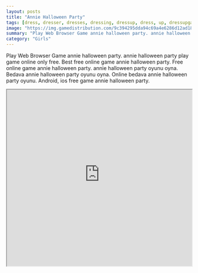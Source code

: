```yaml
---
layout: posts
title: "Annie Halloween Party"
tags: [dress, dresser, dresses, dressing, dressup, dress, up, dressupgame, dressupmix, fashion, fashionista, halloween, bestdressupgames, princessesmdress, girlsdressup, halloween, free, online, games, oyna, game, free, games, play, play, games]
image: "https://img.gamedistribution.com/9c394295dda94c69a4e6286d12ad1813-512x384.jpeg"
summary: "Play Web Browser Game annie halloween party. annie halloween party play game online only free. Best free online game annie halloween party. Free online game annie halloween party. annie halloween party oyunu oyna. Bedava annie halloween party oyunu oyna. Online bedava annie halloween party oyunu. Android, ios free game annie halloween party."
category: "Girls"
---
```


Play Web Browser Game annie halloween party. annie halloween party play game online only free. Best free online game annie halloween party. Free online game annie halloween party. annie halloween party oyunu oyna. Bedava annie halloween party oyunu oyna. Online bedava annie halloween party oyunu. Android, ios free game annie halloween party.

<iframe width="100%" height="480px;" src="https://html5.gamedistribution.com/9c394295dda94c69a4e6286d12ad1813/"></iframe>